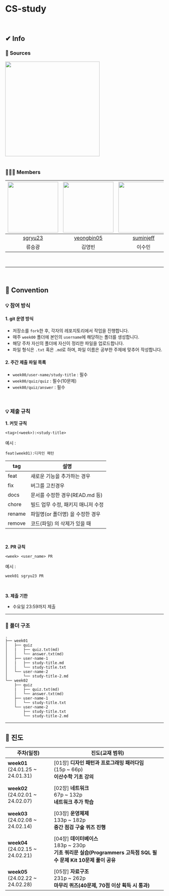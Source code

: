 # CS-study
<br>

## ✔ Info

### 📕 Sources

<img src="https://github.com/sgryu23/CS-study/" width="300">
<br>
<br>

### 🧑‍🤝‍🧑 Members

|<img src="https://avatars.githubusercontent.com/u/139521783?v=4" width="160"> |<img src="https://avatars.githubusercontent.com/u/79687739?v=4"  width="160">|<img src="https://avatars.githubusercontent.com/u/139415437?v=4"  width="160">| <img src="https://avatars.githubusercontent.com/u/138844040?v=4" width="160">| 
|:---:|:---:|:---:|:---:|
|[sgryu23](https://github.com/sgryu23)|[yeongbin05](https://github.com/yeongbin05) | [suminjeff](https://github.com/suminjeff) | [JaeEonHwang](https://github.com/JaeEonHwang) |
|류승광|김영빈|이수민|황재언|

<br>

---
<br>


## 📢 Convention

### 💡 참여 방식

#### 1. git 운영 방식
- 저장소를 `fork`한 후, 각자의 레포지토리에서 작업을 진행합니다.
- 매주 `week00` 폴더에 본인의 `username`에 해당하는 폴더를 생성합니다.
- 해당 주차 자신의 폴더에 자신이 정리한 파일을 업로드합니다.
- 파일 형식은 `.txt` 혹은 `.md`로 하며, 파일 이름은 공부한 주제에 맞추어 작성합니다.

#### 2. 주간 제출 파일 목록 <br>
- `week00/user-name/study-title` : 필수
- `week00/quiz/quiz` : 필수(10문제)
- `week00/quiz/answer` : 필수
<br>


### 💡 제출 규칙

**1. 커밋 규칙**
```
<tag>(<week>):<study-title>
```
예시 :
``` 
feat(week01):디자인 패턴
```
|tag | 설명 |
|---|---|
| feat | 새로운 기능을 추가하는 경우 | 
fix | 버그를 고친경우
docs | 문서를 수정한 경우(READ.md 등)
chore | 빌드 업무 수정, 패키지 매니저 수정
rename | 파일명(or 폴더명) 을 수정한 경우
remove | 코드(파일) 의 삭제가 있을 때

<br>

**2. PR 규칙**

```
<week> <user_name> PR
```
예시 :
``` 
week01 sgryu23 PR
```
<br>

**3. 제출 기한**
  * 수요일 23:59까지 제출

***

### 🔎 폴더 구조

 ```
 .
 ├── week01
 │   ├── quiz
 │   |   ├── quiz.txt(md)
 │   │   └── answer.txt(md)
 │   ├── user-name-1
 │   |   ├── study-title.md
 │   │   └── study-title.txt
 │   └── user-name-2
 │       └── study-title-2.md
 └── week02
     ├── quiz
     |   ├── quiz.txt(md)
     │   └── answer.txt(md)
     ├── user-name-1
     │   └── study-title.txt
     └── user-name-2
         ├── study-title.txt
         └── study-title-2.md
 ```

***

## 📢 진도

| 주차(일정) | 진도(교재 범위) | 
|---|---|
|**week01**<br>(24.01.25 ~ 24.01.31)|[01장] **디자인 패턴과 프로그래밍 패러다임** <br> (15p ~ 66p) <br> **이산수학 기초 강의**|
||
|**week02**<br>(24.02.01 ~ 24.02.07)|[02장] **네트워크** <br> 67p ~ 132p <br> **네트워크 추가 학습**|
||
|**week03**<br>(24.02.08 ~ 24.02.14)|[03장] **운영체제** <br> 133p ~ 182p <br> **중간 점검 구술 퀴즈 진행**|
||
|**week04**<br>(24.02.15 ~ 24.02.21)|[04장] **데이터베이스** <br> 183p ~ 230p <br> **기초 쿼리문 실습(Programmers 고득점 SQL 필수 문제 Kit 10문제 풀이 공유**|
||
|**week05**<br>(24.02.22 ~ 24.02.28)|[05장] **자료구조** <br> 231p ~ 262p <br> **마무리 퀴즈(40문제, 70점 이상 획득 시 통과)**|
